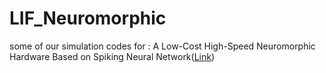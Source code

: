 # LIF_Neuromorphic
some of our simulation codes for : A Low-Cost High-Speed Neuromorphic Hardware Based on Spiking Neural Network(<a href="https://ieeexplore.ieee.org/document/8600358">Link</a>)
